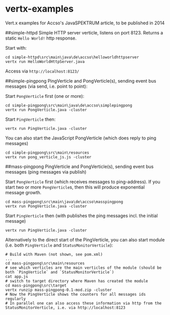 vertx-examples
==============

Vert.x examples for Accso's JavaSPEKTRUM article, to be published in 2014

##simple-httpd
Simple HTTP server verticle, listens on port 8123. Returns a static `Hello World!` http response.

Start with:
```
cd simple-httpd\src\main\java\de\accso\helloworldhttpserver
vertx run HelloWorldHttpServer.java
```

Access via `http://localhost:8123/`

##simple-pingpong
PingVerticle and PongVerticle(s), sending event bus messages (via send, i.e. point to point):

Start `PongVerticle` first (one or more):
```
cd simple-pingpong\src\main\java\de\accso\simplepingpong
vertx run PongVerticle.java -cluster
```

Start `PingVerticle` then:
```
vertx run PingVerticle.java -cluster
```
   
You can also start the JavaScript PongVerticle (which does reply to ping messages)
```
cd simple-pingpong\src\main\resources
vertx run pong_verticle_js.js -cluster
```
   
##mass-pingpong
PingVerticle and PongVerticle(s), sending event bus messages (ping messages via publish)

Start `PongVerticle` first (which receives messages to ping-address). If you start two or more `PongVerticle`s, then this will produce exponential message growth.
```
cd mass-pingpong\src\main\java\de\accso\masspingpong
vertx run PongVerticle.java -cluster
```

Start `PingVerticle` then (with publishes the ping messages incl. the initial message)
```
vertx run PingVerticle.java -cluster
```

Alternatively to the direct start of the PingVerticle, you can also start module (i.e. both `PingVerticle` and `StatusMonitorVerticle`):
```
# Build with Maven (not shown, see pom.xml)
...
cd mass-pingpong\src\main\resources
# see which verticles are the main verticles of the module (should be both `PingVerticle` and `StatusMonitorVerticle`)
cat app.js
# switch to target directory where Maven has created the module
cd mass-pingpong\src\target
vertx runzip mass-pingpong-0.1-mod.zip -cluster
# Now the PingVerticle shows the counters for all messages ids regularly
# In parallel one can also access these information via http from the StatusMonitorVerticle, i.e. via http://localhost:8123
```
 